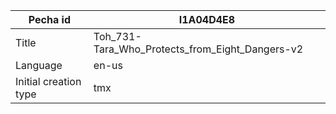 |Pecha id | I1A04D4E8
| --- | --- 
|Title | Toh_731-Tara_Who_Protects_from_Eight_Dangers-v2 
|Language | en-us
|Initial creation type | tmx